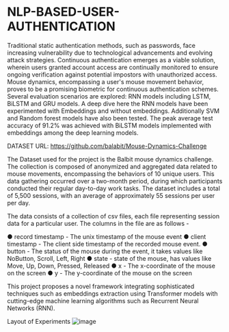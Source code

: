 # NLP-BASED-USER-AUTHENTICATION

Traditional static authentication methods, such as passwords, face increasing vulnerability due to technological advancements and evolving attack strategies. Continuous authentication emerges as a viable solution, wherein users granted account access are continually monitored to ensure ongoing verification against potential impostors with unauthorized access. Mouse dynamics, encompassing a user's mouse movement behavior, proves to be a promising biometric for continuous authentication schemes. Several evaluation scenarios are explored: RNN models including LSTM, BiLSTM and GRU models. A deep dive here the RNN models have been experimented with Embeddings and without embeddings. Additionally SVM and Random forest models have also been tested. The peak average test accuracy of 91.2% was achieved with BiLSTM models implemented with embeddings among the deep learning models.

DATASET URL: https://github.com/balabit/Mouse-Dynamics-Challenge

The Dataset used for the project is the Balbit mouse dynamics challenge. The collection is composed of anonymized and aggregated data related to mouse movements, encompassing the behaviors of 10 unique users. This data gathering occurred over a two-month period, during which participants conducted their regular day-to-day work tasks. The dataset includes a total of 5,500 sessions, with an average of approximately 55 sessions per user per day.

The data consists of a collection of csv files, each file representing session data for a particular user. The columns in the file are as follows -

● record timestamp - The unix timestamp of the mouse event ● client timestamp - The client side timestamp of the recorded mouse event. 
● button - The status of the mouse during the event, it takes values like NoButton, Scroll, Left, Right ● state - state of the mouse, has values like Move, Up, Down, Pressed, Released ● x - The x-coordinate of the mouse on the screen ● y - The y-coordinate of the mouse on the screen

This project proposes a novel framework integrating sophisticated techniques such as embeddings extraction using Transformer models with cutting-edge machine learning algorithms such as Recurrent Neural Networks (RNN).

Layout of Experiments
![image](https://github.com/lavanya2303/NLP-BASED-USER-AUTHENTICATION/assets/124161690/dd4fd702-b771-4b58-b6b3-17764c0ceb60)

